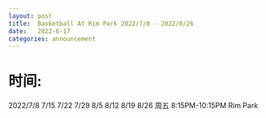```yaml
---
layout: post
title:  Basketball At Rim Park 2022/7/8 - 2022/8/26
date:   2022-6-17
categories: announcement
---
```


# 时间: 
2022/7/8 7/15 7/22 7/29 8/5 8/12 8/19 8/26 周五 8:15PM-10:15PM Rim Park
